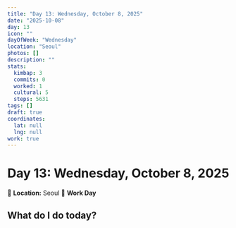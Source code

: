 ```yaml
---
title: "Day 13: Wednesday, October 8, 2025"
date: "2025-10-08"
day: 13
icon: ""
dayOfWeek: "Wednesday"
location: "Seoul"
photos: []
description: ""
stats:
  kimbap: 3
  commits: 0
  worked: 1
  cultural: 5
  steps: 5631
tags: []
draft: true
coordinates:
  lat: null
  lng: null
work: true
---
```

# Day 13: Wednesday, October 8, 2025

📍 **Location:** Seoul
💼 **Work Day**

## What do I do today?


